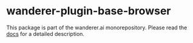 # wanderer-plugin-base-browser
This package is part of the wanderer.ai monorepository.
Please read the [docs](wanderer.ai/docs) for a detailed description.
